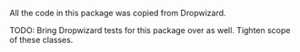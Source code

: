 All the code in this package was copied from Dropwizard.

TODO:
Bring Dropwizard tests for this package over as well.
Tighten scope of these classes.